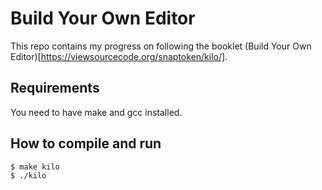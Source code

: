 # Build Your Own Editor

This repo contains my progress on following the booklet (Build Your Own Editor)[https://viewsourcecode.org/snaptoken/kilo/].

## Requirements
You need to have make and gcc installed.

## How to compile and run
```bash
$ make kilo
$ ./kilo
```

